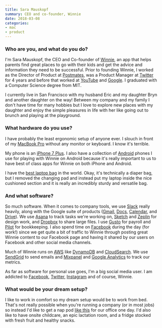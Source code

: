 ```yaml
---
title: Sara Mauskopf
summary: CEO and co-founder, Winnie
date: 2018-03-08
categories:
- mac
- product
---
```


### Who are you, and what do you do?

I'm Sara Mauskopf, the CEO and Co-founder of [Winnie][], an app that helps parents find great places to go with their kids and get the advice and information they need to be successful. Prior to founding Winnie, I worked as the Director of Product at [Postmates][], was a Product Manager at [Twitter][] for 4 years and before that worked at [YouTube][] and [Google][]. I graduated with a Computer Science degree from MIT.

I currently live in San Francisco with my husband Eric and my daughter Bryn and another daughter on the way! Between my company and my family I don't have time for many hobbies but I love to explore new places with my daughter and enjoy the simple pleasures in life with her like going out to brunch and playing at the playground.

### What hardware do you use?

I have probably the least ergonomic setup of anyone ever. I slouch in front of my [MacBook Pro][macbook-pro] without any monitor or keyboard. I know it's terrible.

My phone is an [iPhone 7 Plus][iphone-7-plus]. I also have a collection of [Android][] phones I use for playing with Winnie on Android because it's really important to us to have best of class apps for Winnie on both iPhone and Android.

I have the [best laptop bag][leke] in the world. Okay, it's technically a diaper bag, but I removed the changing pad and instead put my laptop inside the nice cushioned section and it is really an incredibly sturdy and versatile bag.

### And what software?

So much software. When it comes to company tools, we use [Slack][] really heavily, along with the Google suite of products ([Gmail][], [Docs][google-docs], [Calendar][google-calendar], and [Drive][google-drive]). We use [Asana][] to track tasks we're working on, [Sketch][] and [Zeplin][] for design work, and [Dropbox][] to share large files. I use [Gusto][] for payroll and [Pilot][] for bookkeeping. I also spend time on [Facebook][] during the day (for work!) since we get quite a bit of traffic to Winnie through posting great Winnie content to our Facebook page and having it shared by our users on Facebook and other social media channels.

Much of Winnie runs on [AWS][] like [DynamoDB][] and [CloudSearch][]. We use [SendGrid][] to send emails and [Mixpanel][] and [Google Analytics][google-analytics] to track our metrics.

As far as software for personal use goes, I'm a big social media user. I am addicted to [Facebook](http://facebook.com/smausk "Sara's Facebook account."), [Twitter](https://twitter.com/sm "Sara's Twitter account."), [Instagram](http://instagram.com/smausk "Sara's Instagram account.") and of course, Winnie.

### What would be your dream setup?

I like to work in comfort so my dream setup would be to work from bed. That's not really possible when you're running a company (or in most jobs) so instead I'd like to get a nap pod [like this][energypod] for our office one day. I'd also like to have onsite childcare, an epic lactation room, and a fridge stocked with fresh fruit and healthy snacks.

[android]: https://developers.google.com/android/?csw=1 "A mobile phone platform."
[asana]: https://asana.com/ "A project management service."
[aws]: https://aws.amazon.com/ "Amazon's web service platforms."
[cloudsearch]: https://aws.amazon.com/cloudsearch/ "A managed search service."
[dropbox]: https://www.dropbox.com/ "Online syncing and storage."
[dynamodb]: https://aws.amazon.com/dynamodb/ "A NoSQL database service."
[energypod]: http://web.archive.org/web/20230707154045/https://metronaps.com/ "A chair designed for napping at work."
[facebook]: https://www.facebook.com/ "A social networking site."
[gmail]: https://en.wikipedia.org/wiki/Gmail "Web-based email."
[google-analytics]: https://marketingplatform.google.com/about/analytics/ "Web analytics."
[google-calendar]: https://en.wikipedia.org/wiki/Google_Calendar "A web-based calendar client."
[google-docs]: https://en.wikipedia.org/wiki/Google_Docs "A web-based office suite."
[google-drive]: http://web.archive.org/web/20220127131904/https://accounts.google.com/ServiceLogin?service=wise "A cloud storage service."
[google]: https://www.google.com/ "A search engine."
[gusto]: http://web.archive.org/web/20221226090452/https://gusto.com/ "A service for managing payroll and benefits for employees."
[iphone-7-plus]: https://en.wikipedia.org/wiki/IPhone_7 "A 5.5 inch iOS smartphone."
[leke]: http://web.archive.org/web/20230706204450/https://www.amazon.com/Generic-MB-1302G01-Leke-Diaper-Backpack/dp/B0187370PE "A diaper bag/backpack."
[macbook-pro]: https://www.apple.com/macbook-pro/ "A laptop."
[mixpanel]: https://mixpanel.com/ "A web and mobile analytics service."
[pilot]: https://pilot.com/ "A bookkeeping service."
[postmates]: http://web.archive.org/web/20221226054535/https://postmates.com/ "An on-demand delivery service."
[sendgrid]: https://sendgrid.com/ "A managed developer and marketing email service."
[sketch]: https://www.sketch.com/ "A vector drawing application for Mac OS X."
[slack]: https://slack.com/intl/ja-jp/ "A collaboration service."
[twitter]: http://web.archive.org/web/20230525035323/https://twitter.com/ "An online micro-blogging platform."
[winnie]: http://web.archive.org/web/20221224132237/https://winnie.com/ "A service for parents to connect and find kid-friendly places."
[youtube]: https://www.youtube.com/ "A web site for watching 80's TV commercials and bad mashups."
[zeplin]: https://zeplin.io/ "A service for designers and developers to share mockups."
